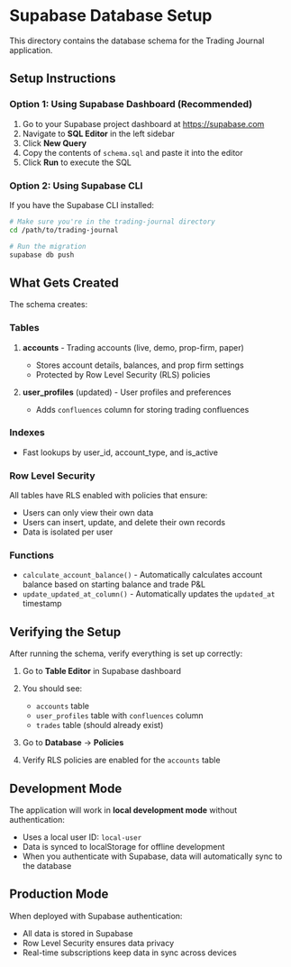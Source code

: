 # Supabase Database Setup

This directory contains the database schema for the Trading Journal application.

## Setup Instructions

### Option 1: Using Supabase Dashboard (Recommended)

1. Go to your Supabase project dashboard at https://supabase.com
2. Navigate to **SQL Editor** in the left sidebar
3. Click **New Query**
4. Copy the contents of `schema.sql` and paste it into the editor
5. Click **Run** to execute the SQL

### Option 2: Using Supabase CLI

If you have the Supabase CLI installed:

```bash
# Make sure you're in the trading-journal directory
cd /path/to/trading-journal

# Run the migration
supabase db push
```

## What Gets Created

The schema creates:

### Tables

1. **accounts** - Trading accounts (live, demo, prop-firm, paper)
   - Stores account details, balances, and prop firm settings
   - Protected by Row Level Security (RLS) policies

2. **user_profiles** (updated) - User profiles and preferences
   - Adds `confluences` column for storing trading confluences

### Indexes

- Fast lookups by user_id, account_type, and is_active

### Row Level Security

All tables have RLS enabled with policies that ensure:
- Users can only view their own data
- Users can insert, update, and delete their own records
- Data is isolated per user

### Functions

- `calculate_account_balance()` - Automatically calculates account balance based on starting balance and trade P&L
- `update_updated_at_column()` - Automatically updates the `updated_at` timestamp

## Verifying the Setup

After running the schema, verify everything is set up correctly:

1. Go to **Table Editor** in Supabase dashboard
2. You should see:
   - `accounts` table
   - `user_profiles` table with `confluences` column
   - `trades` table (should already exist)

3. Go to **Database** → **Policies**
4. Verify RLS policies are enabled for the `accounts` table

## Development Mode

The application will work in **local development mode** without authentication:
- Uses a local user ID: `local-user`
- Data is synced to localStorage for offline development
- When you authenticate with Supabase, data will automatically sync to the database

## Production Mode

When deployed with Supabase authentication:
- All data is stored in Supabase
- Row Level Security ensures data privacy
- Real-time subscriptions keep data in sync across devices
